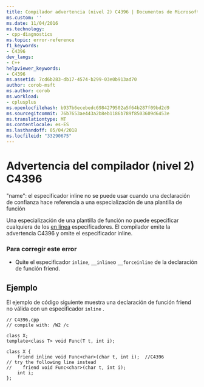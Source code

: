 ```yaml
---
title: Compilador advertencia (nivel 2) C4396 | Documentos de Microsoft
ms.custom: ''
ms.date: 11/04/2016
ms.technology:
- cpp-diagnostics
ms.topic: error-reference
f1_keywords:
- C4396
dev_langs:
- C++
helpviewer_keywords:
- C4396
ms.assetid: 7cd6b283-db17-4574-b299-03e0b913ad70
author: corob-msft
ms.author: corob
ms.workload:
- cplusplus
ms.openlocfilehash: b937b6ecebedc6984279502a5f64b287f09bd2d9
ms.sourcegitcommit: 76b7653ae443a2b8eb1186b789f8503609d6453e
ms.translationtype: MT
ms.contentlocale: es-ES
ms.lasthandoff: 05/04/2018
ms.locfileid: "33290675"
---
```

# <a name="compiler-warning-level-2-c4396"></a>Advertencia del compilador (nivel 2) C4396
"name": el especificador inline no se puede usar cuando una declaración de confianza hace referencia a una especialización de una plantilla de función  
  
 Una especialización de una plantilla de función no puede especificar cualquiera de los [en línea](../../cpp/inline-functions-cpp.md) especificadores. El compilador emite la advertencia C4396 y omite el especificador inline.  
  
### <a name="to-correct-this-error"></a>Para corregir este error  
  
-   Quite el especificador `inline`, `__inline`o `__forceinline` de la declaración de función friend.  
  
## <a name="example"></a>Ejemplo  
 El ejemplo de código siguiente muestra una declaración de función friend no válida con un especificador `inline` .  
  
```  
// C4396.cpp  
// compile with: /W2 /c  
  
class X;   
template<class T> void Func(T t, int i);  
  
class X {  
    friend inline void Func<char>(char t, int i);  //C4396  
// try the following line instead  
//    friend void Func<char>(char t, int i);   
    int i;  
};  
```